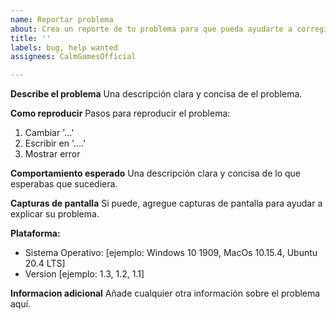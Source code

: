 ```yaml
---
name: Reportar problema
about: Crea un reporte de tu problema para que pueda ayudarte a corregirlo
title: ''
labels: bug, help wanted
assignees: CalmGamesOfficial

---
```


**Describe el problema**
Una descripción clara y concisa de el problema.

**Como reproducir**
Pasos para reproducir el problema:
1. Cambiar  '...'
2. Escribir en '....'
3. Mostrar error

**Comportamiento esperado**
Una descripción clara y concisa de lo que esperabas que sucediera.

**Capturas de pantalla**
Si puede, agregue capturas de pantalla para ayudar a explicar su problema.

**Plataforma:**
 - Sistema Operativo: [ejemplo: Windows 10 1909, MacOs 10.15.4, Ubuntu 20.4 LTS]
 - Version [ejemplo: 1.3, 1.2, 1.1]

**Informacion adicional**
Añade cualquier otra información sobre el problema aquí.
